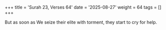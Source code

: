 +++
title = 'Surah 23, Verses 64'
date = '2025-08-27'
weight = 64
tags = []
+++

But as soon as We seize their elite with torment, they start to cry for help.